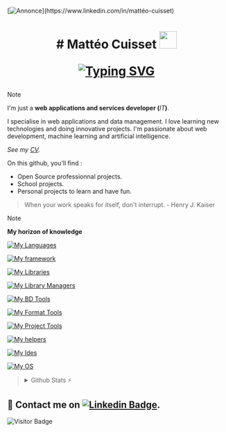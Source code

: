 [![Annonce](https://readme-typing-svg.demolab.com?font=Roboto&weight=500&size=25&pause=5000&color=F70000&background=FFEB00&center=true&vCenter=true&random=true&width=1100&lines=Actuellement+%C3%A0+la+recherche+d'un+stage+ou+d'une+alternace.)](https://www.linkedin.com/in/mattéo-cuisset)

<h1 align='center'>
  # Mattéo Cuisset <img src="https://cultofthepartyparrot.com/parrots/hd/scienceparrot.gif" width="40" height="40"/>
  
  <a href="https://git.io/typing-svg"><img src="https://readme-typing-svg.demolab.com?font=Fira+Code&weight=500&size=25&pause=1000&center=true&vCenter=true&random=true&width=450&lines=%C3%89tudiant+d%C3%A9veloppeur+fullstack" alt="Typing SVG" /></a>
</h1>

> [!NOTE]
> I'm just a **web applications and services developer (**_IT_**)**.
> 
> I specialise in web applications and data management.
> I love learning new technologies and doing innovative projects.
> I'm passionate about web development, machine learning and artificial intelligence.
>
> *See my [CV](/CV-CUISSET-Matteo.pdf).*
> 
> On this github, you'll find :
> - Open Source professionnal projects.
> - School projects.
> - Personal projects to learn and have fun.

> When your work speaks for itself, don't interrupt. - Henry J. Kaiser

> [!NOTE]
> **My horizon of knowledge**
> 
> [![My Languages](https://skillicons.dev/icons?i=ts,python,js,java,php,kotlin,arduino,dart,rust)](https://skillicons.dev)
>
> [![My framework](https://skillicons.dev/icons?i=flask,fastapi,laravel,symfony,spring,flutter,angular,react,nextjs,tailwind,bootstrap,sass,materialui)](https://skillicons.dev)
>
> [![My Libraries](https://skillicons.dev/icons?i=pytorch,opencv,selenium,tensorflow,bevy,jQuery)](https://skillicons.dev)
>
> [![My Library Managers](https://skillicons.dev/icons?i=yarn,pnpm,npm,gradle,maven,uv)](https://skillicons.dev)
>
> [![My BD Tools](https://skillicons.dev/icons?i=sqlite,postgresql,mysql,mongodb,cassandra,neo4j)](https://skillicons.dev)
>
> [![My Format Tools](https://skillicons.dev/icons?i=regex,scss,css,html,md)](https://skillicons.dev)
>
> [![My Project Tools](https://skillicons.dev/icons?i=vite,nginx,postman,bash,powershell,git,github,githubactions,gitlab,nodejs,ros,docker,postman,kubernetes,terraform,nomad,bruno)](https://skillicons.dev)
>
> [![My helpers](https://skillicons.dev/icons?i=stackoverflow,codepen,discord,linkedIn)](https://skillicons.dev)
>
> [![My Ides](https://skillicons.dev/icons?i=vscodium,vscode,idea,phpstorm,pycharm,webstorm,sublime,androidstudio,emacs,electron,eclipse,atom,cursor)](https://skillicons.dev)
> 
> [![My OS](https://skillicons.dev/icons?i=linux,ubuntu,debian,mint,windows)](https://skillicons.dev)

> <details style="list-style: none;">
>   <summary>Github Stats ⚡</summary>
>   
>   <a href="#">![Github stats](https://github-readme-stats.vercel.app/api?username=flyns157&theme=blueberry&count_private=true&hide_border=true&line_height=20)</a>
>   <a href="#">![Top Langs](https://github-readme-stats.vercel.app/api/top-langs/?username=flyns157&layout=compact&theme=blueberry&count_private=true&hide_border=true)</a>
> </details>


## 💬 Contact me on [![Linkedin Badge](https://img.shields.io/badge/Linkedin-%230077B5.svg?&style=for-the-badge&logo=linkedin&logoColor=white)](https://www.linkedin.com/in/mattéo-cuisset).


![Visitor Badge](https://visitor-badge.laobi.icu/badge?page_id=flyns157)
